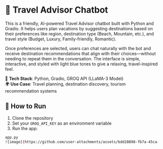 # 🧳 Travel Advisor Chatbot

This is a friendly, AI-powered Travel Advisor chatbot built with Python and Gradio. It helps users plan vacations by suggesting destinations based on their preferences like region, destination type (Beach, Mountain, etc.), and travel style (Budget, Luxury, Family-friendly, Romantic).

Once preferences are selected, users can chat naturally with the bot and receive destination recommendations that align with their choices—without needing to repeat them in the conversation. The interface is simple, interactive, and styled with light blue tones to give a relaxing, travel-inspired feel.

🔧 **Tech Stack**: Python, Gradio, GROQ API (LLaMA-3 Model)  
🌍 **Use Case**: Travel planning, destination discovery, tourism recommendation systems

## 🚀 How to Run

1. Clone the repository  
2. Set your `GROQ_API_KEY` as an environment variable  
3. Run the app:

```bash
app.py
![image](https://github.com/user-attachments/assets/bdd28898-fb7a-45ca-b0d9-1e21a01d1919)
